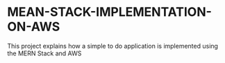 # MEAN-STACK-IMPLEMENTATION-ON-AWS
This project explains how  a simple to do application is implemented using the MERN Stack and AWS
